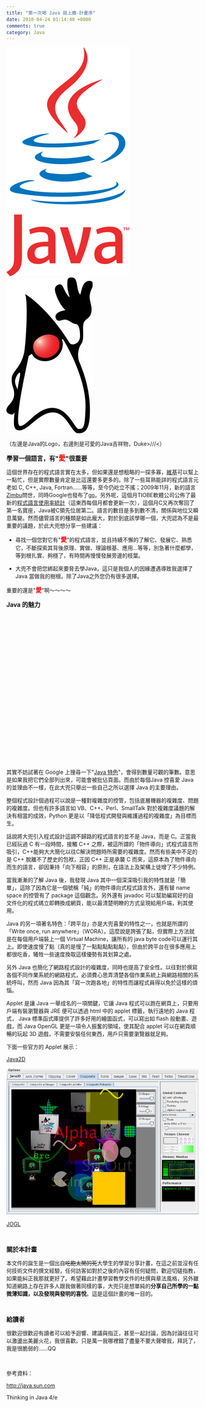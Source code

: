 ```yaml
---
title: "第一次喝 Java 就上癮-計畫序"
date: 2010-04-24 01:14:40 +0800
comments: true
category: Java
---
```

![](/images/cssula-blog/javaLogo.png)
![](/images/cssula-blog/duke.png)

（左邊是Java的Logo，右邊則是可愛的Java吉祥物，Duke&gt;///&lt;）

<!--more-->

<span style="font-size: medium;"><strong>學習一個語言，有"<span style="font-size: large;"><span style="color: #ff0000;">愛</span></span>"很重要</strong></span>

<span style="font-size: medium;"><strong> </strong></span>這個世界存在的程式語言實在太多，但如果還是想粗略的一探多寡，<a href="http://en.wikipedia.org/wiki/List_of_programming_languages" target="_blank">維基</a>可以幫上一點忙，但是實際數量肯定是比這還要多更多的。除了一些耳熟能詳的程式語言元老如 C, C++, Java, Fortran……等等，至今仍屹立不搖；2009年11月，新的語言<a href="http://www.zimbu.org/" target="_blank">Zimbu</a>問世，同時Google也發布了<a href="http://golang.org/" target="_blank">go</a>。另外呢，這個月TIOBE軟體公司公佈了最新的<a href="http://www.tiobe.com/index.php/content/paperinfo/tpci/index.html" target="_blank">程式語言使用率統計</a>（這東西每個月都會更新一次），這個月C又再次奪回了第一名寶座，Java被C領先位居第二。語言的數目是多到數不清，關係與地位又瞬息萬變。然而儘管語言的種類是如此龐大，對於到底該學哪一個，大兜認為不是最重要的議題，於此大兜想分享一些建議：

* 尋找一個您對它有"<span style="font-size: medium;"><strong><span style="color: #ff0000;">愛</span></strong></span>"的程式語言，並且持續不懈的了解它、發展它、熟悉它，不斷探索其背後原理、實做、理論根基、應用…等等，別急著什麼都學，等到根扎實、夠穩了，有時間再慢慢發展旁邊的枝葉。

* 大兜不會把您綁起來要脅去學Java，這只是我個人的因緣遭遇導致我選擇了 Java 當做我的樹根。除了Java之外您仍有很多選擇。

重要的還是"<span style="font-size: medium;"><span style="color: #ff0000;"><strong>愛</strong></span></span>"啊～～～～<span style="font-size: medium;"><strong> </strong></span>

<span style="font-size: medium;"><strong>Java 的魅力</strong></span>

<object classid="clsid:d27cdb6e-ae6d-11cf-96b8-444553540000" width="480" height="385" codebase="http://download.macromedia.com/pub/shockwave/cabs/flash/swflash.cab#version=6,0,40,0"><param name="allowFullScreen" value="true" /><param name="allowscriptaccess" value="always" /><param name="src" value="http://www.youtube.com/v/SRLU1bJSLVg&amp;hl=zh_TW&amp;fs=1&amp;rel=0" /><param name="allowfullscreen" value="true" /><embed type="application/x-shockwave-flash" width="480" height="385" src="http://www.youtube.com/v/SRLU1bJSLVg&amp;hl=zh_TW&amp;fs=1&amp;rel=0" allowscriptaccess="always" allowfullscreen="true"></embed></object>


其實不妨試著在 Google 上搜尋一下"<a href="http://www.google.com.tw/search?source=ig&amp;hl=zh-TW&amp;rlz=&amp;=&amp;q=java+%E7%89%B9%E8%89%B2&amp;meta=lr%3D&amp;aq=f&amp;aqi=g1&amp;aql=&amp;oq=&amp;gs_rfai=" target="_blank">Java 特色</a>"，會得到數量可觀的筆數。意思是如果我把它們全部列出來，可能會被批佔頁面。而由於每個Java 控喜愛 Java 的並理由不一樣，在此大兜只舉出一些自己之所以選擇 Java 的主要理由。

整個程式設計個過程可以說是一種對複雜度的控管，包括底層機器的複雜度、問題的複雜度。但也有許多語言如 VB、C++、Perl、SmallTalk 對於複雜度議題的解決有相當的成效，Python 更是以「降低程式開發與維護過程的複雜度」為目標而生。

話說將大兜引入程式設計這調不歸路的程式語言的並不是 Java，而是 C。正當我已經玩過 C 有一段時間，接觸 C++ 之際，被這所謂的「物件導向」式程式語言所吸引，C++能夠大大簡化以往C解決問題時所需要的複雜度。然而有些美中不足的是 C++ 脫離不了歷史的包袱，正因 C++ 正是承襲 C 而來，這原本為了物件導向而生的語言，卻因秉持「向下相容」的原則，在語法上及架構上徒增了不少特例。

當我漸漸的了解 Java 後，我發現 Java 其中一個深深吸引我的特性就是「簡單」，這除了因為它是一個號稱「純」的物件導向式程式語言外，還有替 name space 的控管有了 package 這個觀念。另外還有 javadoc 可以幫助編寫好的自文件化的程式碼立即轉換成網頁，能以最清楚明瞭的方式呈現給用戶端，利其使用。

Java 的另一項著名特色：「跨平台」亦是大兜喜愛的特性之一，也就是所謂的「Write once, run anywhere」（WORA）。這麼說是誇張了點，但實際上方法就是在每個用戶端裝上一個 Virtual Machine，讓所有的 java byte code可以運行其上。即使速度慢了點（真的是慢了一點點點點點點），但由於跨平台在很多應用上都很吃香，犧牲一些速度換取這樣優勢有其划算之處。

另外 Java 也簡化了網路程式設計的複雜度，同時也提高了安全性。以往對於撰寫各個不同作業系統的網路程式，必須費心思弄清楚各個作業系統上與網路相關的系統呼叫，然而 Java 因為其「寫一次跑各地」的特性而讓程式員得以免於這樣的煩惱。

Applet 是讓 Java 一舉成名的一項關鍵，它讓 Java 程式可以跑在網頁上，只要用戶端有裝瀏覽器與 JRE 便可以透過 html 中的 applet 標籤，執行遠地的 Java 程式， Java 標準函式庫提供了許多好用的繪圖函式，可以寫出如 flash 般動畫、遊戲，而 Java OpenGL 更是一項令人振奮的領域，使其配合 applet 可以在網頁順暢的玩起 3D 遊戲，不需要安裝任何東西，用戶只需要瀏覽器就足夠。

下面一些官方的 Applet 展示：

<a href="http://java.sun.com/products/java-media/2D/samples/java2demo/Java2Demo.html" target="_blank">Java2D</a>

<a href="http://java.sun.com/products/java-media/2D/samples/java2demo/Java2Demo.html" target="_blank">![](/images/cssula-blog/Screenshot-17.png)</a>

<a href="https://jogl-demos.dev.java.net/applettest.html" target="_blank">JOGL</a>

<br class="spacer_" />

<span style="font-size: medium;"><strong>關於本計畫</strong></span>

本文件的誕生是一個出自<span style="text-decoration: line-through;">吃飽太閒的死</span>大學生的學習分享計畫，在這之前並沒有任何技術文件的撰文經驗，任何訪客如對於之後的內容有任何疑問，歡迎切磋指教，如果能糾正我那就更好了。希望藉此計畫學習教學文件的杜撰與章法風格，另外雖知道網路上存在許多人跟我做著同樣的事，大兜只是想單純的<strong>分享自己所學的一點微薄知識，以及發現與發明的喜悅</strong>。這是這個計畫的唯一目的。

<br class="spacer_" />

<span style="font-size: medium;"><strong>給讀者</strong></span>

很歡迎很歡迎有讀者可以給予迴響、建議與指正，甚至一起討論，因為討論往往可以激盪出美麗火花，我很喜歡。只是萬一我哪裡錯了盡量不要大聲嗆我，拜託了，我是很脆弱的……QQ

<br class="spacer_" />

參考資料：

http://java.sun.com

Thinking in Java 4/e